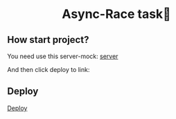 <h1 align="center">Async-Race task👋</h1>

## How start project?

You need use this server-mock:
[server](https://github.com/mikhama/async-race-api)

And then click deploy to link:

## Deploy
[Deploy](https://noisekov.github.io/async-race/async-race/)
